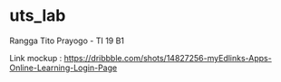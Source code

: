 # uts_lab

Rangga Tito Prayogo - TI 19 B1

Link mockup :
https://dribbble.com/shots/14827256-myEdlinks-Apps-Online-Learning-Login-Page
